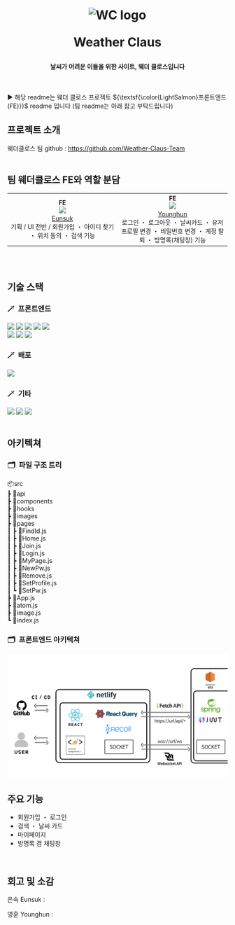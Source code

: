 <h1 align="center">
  <br>
  <img src="https://github.com/user-attachments/assets/d971e139-2f93-463b-8eba-e7fc7c5a71da" alt="WC logo" width="200">
  <p>
  <p>
  Weather Claus
  </p>
</h1>

<h4 align="center">날씨가 어려운 이들을 위한 사이트, 웨더 클로스입니다</h4>

<!-- 이미지 추가 예정 (gif 등) -->

<br/>

► 해당 readme는 웨더 클로스 프로젝트 ${\textsf{\color{LightSalmon}프론트엔드(FE)}}$ readme 입니다 (팀 readme는 아래 참고 부탁드립니다)
<br>

## 프로젝트 소개

웨더클로스 팀 github : https://github.com/Weather-Claus-Team
<br>
<br>

## 팀 웨더클로스 FE와 역할 분담

<table style="width: 100%;">
  <tr>
    <td style="width: 50%; text-align: center;">
      <strong>FE</strong><br>
      <img src="https://github.com/eunsuknoh.png" width="150"><br>
      <a href="https://github.com/eunsuknoh">Eunsuk</a><br>
      기획 / UI 전반 / 회원가입 ・ 아이디 찾기 ・ 위치 동의 ・ 검색 기능
    </td>
    <td style="width: 50%; text-align: center;">
      <strong>FE</strong><br>
      <img src="https://github.com/0Huns.png" width="150"><br>
      <a href="https://github.com/0Huns">Younghun</a><br>
      로그인 ・ 로그아웃 ・ 날씨카드 ・ 유저 프로필 변경 ・ 비밀번호 변경 ・ 계정 탈퇴 ・ 방명록(채팅창) 기능
    </td>
  </tr>
</table>

<br>
<br>

## 기술 스택

### 🪄&ensp;프론트엔드

<div> 
  <img src="https://img.shields.io/badge/react-20232a.svg?style=for-the-badge&logo=react&logoColor=61DAFB" />
  <img src="https://img.shields.io/badge/styled--components-DB7093?style=for-the-badge&logo=styled-components&logoColor=white" />
  <img src="https://img.shields.io/badge/React_Router-CA4245?style=for-the-badge&logo=react-router&logoColor=white">
  <img src="https://img.shields.io/badge/recoil-3578E5?style=for-the-badge&logo=Recoil&logoColor=white">
  <img src="https://img.shields.io/badge/react--query-FF4154?style=for-the-badge&logo=react-query&logoColor=white"> <br>
  <img src="https://img.shields.io/badge/google--fonts-4285F4?style=for-the-badge&logo=google-fonts&logoColor=white">
  <img src="https://img.shields.io/badge/Framer-black?style=for-the-badge&logo=framer&logoColor=blue">
  <img src="https://img.shields.io/badge/fontawesome-538DD7?style=for-the-badge&logo=fontawesome&logoColor=white">
</div>

### 🪄&ensp;배포

<div>
  <img src="https://img.shields.io/badge/netlify-%23000000.svg?style=for-the-badge&logo=netlify&logoColor=#00C7B7" />
</div>
    
### 🪄&ensp;기타
<div>
  <img src="https://img.shields.io/badge/github-181717?style=for-the-badge&logo=github&logoColor=white" />
  <img src="https://img.shields.io/badge/discord-%235865F2.svg?style=for-the-badge&logo=discord&logoColor=white" />
  <img src="https://img.shields.io/badge/notion-%23000000.svg?style=for-the-badge&logo=notion&logoColor=white" />
</div>
<br>

## 아키텍쳐

### 🗂️&ensp;파일 구조 트리

📦src<br>
┣ 📂api<br>
┣ 📂components<br>
┣ 📂hooks<br>
┣ 📂images<br>
┣ 📂pages<br>
┃ ┣ 📜FindId.js<br>
┃ ┣ 📜Home.js<br>
┃ ┣ 📜Join.js<br>
┃ ┣ 📜Login.js<br>
┃ ┣ 📜MyPage.js<br>
┃ ┣ 📜NewPw.js<br>
┃ ┣ 📜Remove.js<br>
┃ ┣ 📜SetProfile.js<br>
┃ ┗ 📜SetPw.js<br>
┣ 📜App.js<br>
┣ 📜atom.js<br>
┣ 📜image.js<br>
┗ 📜index.js<br>

### 🗂️&ensp;프론트엔드 아키텍쳐

<img src="public/architecture.png">

## 주요 기능

- 회원가입 ・ 로그인 <br>
- 검색 ・ 날씨 카드 <br>
- 마이페이지 <br>
- 방명록 겸 채팅창 <br>

<br>

## 회고 및 소감

은숙 Eunsuk : <br>

영훈 Younghun : <br>
